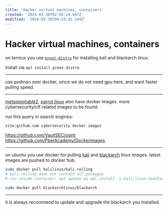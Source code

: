 ```yaml
---
title: 'Hacker virtual machines, containers'
created: '2024-03-30T02:56:14.947Z'
modified: '2024-03-30T04:43:41.144Z'
---
```


# Hacker virtual machines, containers

on termux you use [`proot-distro`](https://github.com/termux/proot-distro) for installing kali and blackarch linux.

install via  `apt install proot-distro`

---

use podman over docker, since we do not need gpu here, and want faster pulling speed.

---

[metasploitable2](https://docs.rapid7.com/metasploit/metasploitable-2-exploitability-guide/), [parrot linux](https://parrotsec.org/docs/cloud/parrot-on-docker/) also have docker images. more cybersecurity/ctf related images to be found.

run this query in search engines:
```
site:github.com cybersecurity docker images
```

https://github.com/VaultSEC/osint
https://github.com/PberAcademy/Dockerimages

---

on ubuntu you use docker for pulling [kali](https://www.kali.org/docs/containers/official-kalilinux-docker-images/) and [blackarch](https://github.com/BlackArch/blackarch-docker) linux images. latest images are pushed to docker hub.

```bash
sudo docker pull kalilinux/kali-rolling 
# kali-rolling does not contain all packages
# run inside container: apt update && apt install -y kali-linux-headless

sudo docker pull blackarchlinux/blackarch
```

---

it is always recommend to update and upgrade the blackarch you installed.
